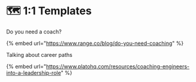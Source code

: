 # 🗺 1:1 Templates

Do you need a coach?

{% embed url="https://www.range.co/blog/do-you-need-coaching" %}





Talking about career paths

{% embed url="https://www.platohq.com/resources/coaching-engineers-into-a-leadership-role" %}

